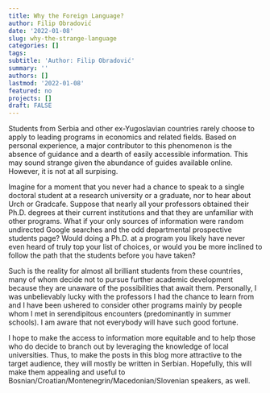 ```yaml
---
title: Why the Foreign Language?
author: Filip Obradović
date: '2022-01-08'
slug: why-the-strange-language
categories: []
tags:
subtitle: 'Author: Filip Obradović'
summary: ''
authors: []
lastmod: '2022-01-08'
featured: no
projects: []
draft: FALSE
---
```


Students from Serbia and other ex-Yugoslavian countries rarely choose to apply to leading programs in economics and related fields. Based on personal experience, a major contributor to this phenomenon is the absence of guidance and a dearth of easily accessible information. This may sound strange given the abundance of guides available online. However, it is not at all surpising. 

Imagine for a moment that you never had a chance to speak to a single doctoral student at a research university or a graduate, nor to hear about Urch or Gradcafe. Suppose that nearly all your professors obtained their Ph.D. degrees at their current institutions and that they are unfamiliar with other programs. What if your only sources of information were random undirected Google searches and the odd departmental prospective students page? Would doing a Ph.D. at a program you likely have never even heard of truly top your list of choices, or would you be more inclined to follow the path that the students before you have taken?

Such is the reality for almost all brilliant students from these countries, many of whom decide not to pursue further academic development because they are unaware of the possibilities that await them. Personally, I was unbelievably lucky with the professors I had the chance to learn from and I have been ushered to consider other programs mainly by people whom I met in serendipitous encounters (predominantly in summer schools). I am aware that not everybody will have such good fortune.

I hope to make the access to information more equitable and to help those who do decide to branch out by leveraging the knowledge of local universities. Thus, to make the posts in this blog more attractive to the target audience, they will mostly be written in Serbian. Hopefully, this will make them appealing and useful to Bosnian/Croatian/Montenegrin/Macedonian/Slovenian speakers, as well.

